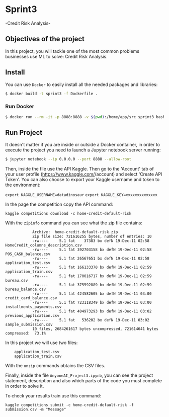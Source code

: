 # Sprint3
-Credit Risk Analysis-

## Objectives of the project

In this project, you will tackle one of the most common problems businesses use ML to solve: Credit Risk Analysis.

## Install

You can use `Docker` to easily install all the needed packages and libraries:

```bash
$ docker build -t sprint3 -f Dockerfile .
```

### Run Docker 

```bash
$ docker run --rm -it -p 8888:8888 -v $(pwd):/home/app/src sprint3 bash 
```

## Run Project

It doesn't matter if you are inside or outside a Docker container, in order to execute the project you need to launch a Jupyter notebook server running:

```bash
$ jupyter notebook --ip 0.0.0.0 --port 8888 --allow-root
```

Then, inside the file use the API Kaggle. Then go to the 'Account' tab of your user profile (https://www.kaggle.com/<username>/account) and select 'Create API Token'. You can also choose to export your Kaggle username and token to the environment:

`export KAGGLE_USERNAME=datadinosaur`
`export KAGGLE_KEY=xxxxxxxxxxxxxx`

In the page the competition copy the API command:

`kaggle competitions download -c home-credit-default-risk`

With the `zipinfo` command you can see what the zip file contains:

                Archive:  home-credit-default-risk.zip
                Zip file size: 721616255 bytes, number of entries: 10
                -rw----     5.1 fat    37383 bx defN 19-Dec-11 02:58 HomeCredit_columns_description.csv
                -rw----     5.1 fat 392703158 bx defN 19-Dec-11 02:58 POS_CASH_balance.csv
                -rw----     5.1 fat 26567651 bx defN 19-Dec-11 02:58 application_test.csv
                -rw----     5.1 fat 166133370 bx defN 19-Dec-11 02:59 application_train.csv
                -rw----     5.1 fat 170016717 bx defN 19-Dec-11 02:59 bureau.csv
                -rw----     5.1 fat 375592889 bx defN 19-Dec-11 02:59 bureau_balance.csv
                -rw----     5.1 fat 424582605 bx defN 19-Dec-11 03:00 credit_card_balance.csv
                -rw----     5.1 fat 723118349 bx defN 19-Dec-11 03:00 installments_payments.csv
                -rw----     5.1 fat 404973293 bx defN 19-Dec-11 03:02 previous_application.csv
                -rw----     5.1 fat   536202 bx defN 19-Dec-11 03:02 sample_submission.csv
                10 files, 2684261617 bytes uncompressed, 721614641 bytes compressed:  73.1%

In this project we will use two files:

        application_test.csv
        application_train.csv

With the `unzip`  commands obtains the CSV files. 


Finally, inside the file `AnyoneAI_Project3.ipynb`, you can see the project statement, description and also which parts of the code you must complete in order to solve it.

To check your results train use this command:

`kaggle competitions submit -c home-credit-default-risk -f submission.csv -m "Message"`